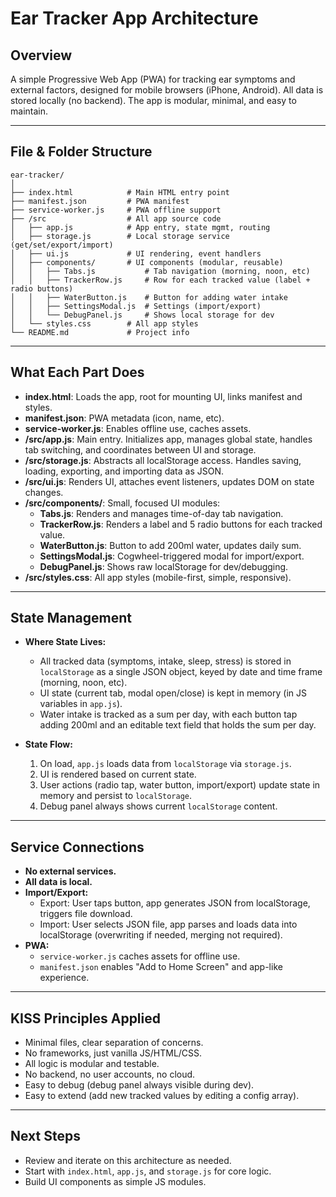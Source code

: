 # Ear Tracker App Architecture

## Overview
A simple Progressive Web App (PWA) for tracking ear symptoms and external factors, designed for mobile browsers (iPhone, Android). All data is stored locally (no backend). The app is modular, minimal, and easy to maintain.

---

## File & Folder Structure

```
ear-tracker/
│
├── index.html            # Main HTML entry point
├── manifest.json         # PWA manifest
├── service-worker.js     # PWA offline support
├── /src                  # All app source code
│   ├── app.js            # App entry, state mgmt, routing
│   ├── storage.js        # Local storage service (get/set/export/import)
│   ├── ui.js             # UI rendering, event handlers
│   ├── components/       # UI components (modular, reusable)
│   │   ├── Tabs.js           # Tab navigation (morning, noon, etc)
│   │   ├── TrackerRow.js     # Row for each tracked value (label + radio buttons)
│   │   ├── WaterButton.js    # Button for adding water intake
│   │   ├── SettingsModal.js  # Settings (import/export)
│   │   └── DebugPanel.js     # Shows local storage for dev
│   └── styles.css        # All app styles
└── README.md             # Project info
```

---

## What Each Part Does

- **index.html**: Loads the app, root for mounting UI, links manifest and styles.
- **manifest.json**: PWA metadata (icon, name, etc).
- **service-worker.js**: Enables offline use, caches assets.
- **/src/app.js**: Main entry. Initializes app, manages global state, handles tab switching, and coordinates between UI and storage.
- **/src/storage.js**: Abstracts all localStorage access. Handles saving, loading, exporting, and importing data as JSON.
- **/src/ui.js**: Renders UI, attaches event listeners, updates DOM on state changes.
- **/src/components/**: Small, focused UI modules:
    - **Tabs.js**: Renders and manages time-of-day tab navigation.
    - **TrackerRow.js**: Renders a label and 5 radio buttons for each tracked value.
    - **WaterButton.js**: Button to add 200ml water, updates daily sum.
    - **SettingsModal.js**: Cogwheel-triggered modal for import/export.
    - **DebugPanel.js**: Shows raw localStorage for dev/debugging.
- **/src/styles.css**: All app styles (mobile-first, simple, responsive).

---

## State Management

- **Where State Lives:**
    - All tracked data (symptoms, intake, sleep, stress) is stored in `localStorage` as a single JSON object, keyed by date and time frame (morning, noon, etc).
    - UI state (current tab, modal open/close) is kept in memory (in JS variables in `app.js`).
    - Water intake is tracked as a sum per day, with each button tap adding 200ml and an editable text field that holds the sum per day.

- **State Flow:**
    1. On load, `app.js` loads data from `localStorage` via `storage.js`.
    2. UI is rendered based on current state.
    3. User actions (radio tap, water button, import/export) update state in memory and persist to `localStorage`.
    4. Debug panel always shows current `localStorage` content.

---

## Service Connections

- **No external services.**
- **All data is local.**
- **Import/Export:**
    - Export: User taps button, app generates JSON from localStorage, triggers file download.
    - Import: User selects JSON file, app parses and loads data into localStorage (overwriting if needed, merging not required).
- **PWA:**
    - `service-worker.js` caches assets for offline use.
    - `manifest.json` enables "Add to Home Screen" and app-like experience.

---

## KISS Principles Applied
- Minimal files, clear separation of concerns.
- No frameworks, just vanilla JS/HTML/CSS.
- All logic is modular and testable.
- No backend, no user accounts, no cloud.
- Easy to debug (debug panel always visible during dev).
- Easy to extend (add new tracked values by editing a config array).

---

## Next Steps
- Review and iterate on this architecture as needed.
- Start with `index.html`, `app.js`, and `storage.js` for core logic.
- Build UI components as simple JS modules. 